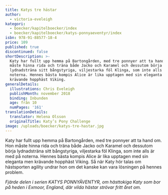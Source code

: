 ```yaml
---
title: Katys tre hästar
author:
  - victoria-eveleigh
kategori:
  - boecker/kapitelboecker/index
  - boecker/kapitelboecker/katys-ponnyaeventyr/index
isbn: 978-91-88577-18-4
price: 109
published: true
discontinued: false
shortDescription: >-
  Katy har fullt upp hemma på Bartongården, med tre ponnyer att ta hand om. Hon
  måste hinna rida och träna både Jacko och Karamel och dessutom börja
  lydnadsträna sitt bångstyriga, viljestarka föl Klinga, som inte alls är med på
  noterna. Hennes bästa kompis Alice är lika upptagen med sin eleganta men
  krävande hopphäst Viking.
generalDetails:
  illustrations: Chris Eveleigh
  publishMonth: november 2018
  binding: Inbunden
  age: från 10
  numPages: '161'
translationDetails:
  translator: Helena Olsson
  originalTitle: Katy’s Pony Challenge
image: /uploads/boecker/katys-tre-hastar.jpg
---
```

Katy har fullt upp hemma på Bartongården, med tre ponnyer att ta hand om. Hon måste hinna rida och träna både Jacko och Karamel och dessutom börja lydnadsträna sitt bångstyriga, viljestarka föl Klinga, som inte alls är med på noterna. Hennes bästa kompis Alice är lika upptagen med sin eleganta men krävande hopphäst Viking. Så när Katy hör talas om hästsporten agility undrar hon om det kanske kan vara lösningen på hennes problem.

_Fjärde delen i serien KATYS PONNYÄVENTYR, om hästtokiga Katy som bor på heden i Exmoor, England, där vilda hästar strövar fritt året om._
